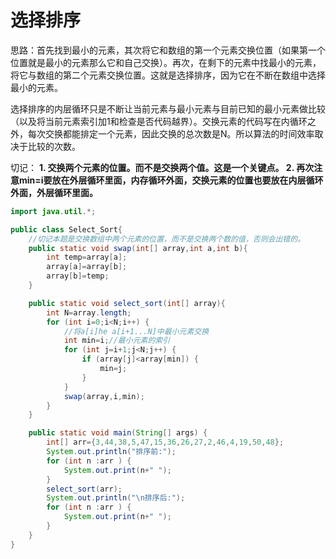 # 选择排序

思路：首先找到最小的元素，其次将它和数组的第一个元素交换位置（如果第一个位置就是最小的元素那么它和自己交换）。再次，在剩下的元素中找最小的元素，将它与数组的第二个元素交换位置。这就是选择排序，因为它在不断在数组中选择最小的元素。

选择排序的内层循环只是不断让当前元素与最小元素与目前已知的最小元素做比较（以及将当前元素索引加1和检查是否代码越界）。交换元素的代码写在内循环之外，每次交换都能排定一个元素，因此交换的总次数是N。所以算法的时间效率取决于比较的次数。

切记：
**1. 交换两个元素的位置。而不是交换两个值。这是一个关键点。
2. 再次注意min=i要放在外层循环里面，内存循环外面，交换元素的位置也要放在内层循环外面，外层循环里面。**


```java
import java.util.*;

public class Select_Sort{
	//切记本题是交换数组中两个元素的位置，而不是交换两个数的值，否则会出错的。
	public static void swap(int[] array,int a,int b){
		int temp=array[a];
		array[a]=array[b];
		array[b]=temp;
	}

	public static void select_sort(int[] array){
		int N=array.length;
		for (int i=0;i<N;i++) {
			//将a[i]he a[i+1...N]中最小元素交换
			int min=i;//最小元素的索引
			for (int j=i+1;j<N;j++) {
				if (array[j]<array[min]) {
					min=j;
				}
			}
			swap(array,i,min);
		}
	}

	public static void main(String[] args) {
		int[] arr={3,44,38,5,47,15,36,26,27,2,46,4,19,50,48};
		System.out.println("排序前:");
		for (int n :arr ) {
			System.out.print(n+" ");
		}
		select_sort(arr);
		System.out.println("\n排序后:");
		for (int n :arr ) {
			System.out.print(n+" ");
		}
	}
}
```
